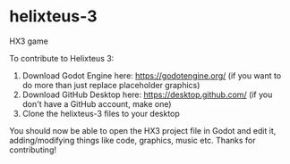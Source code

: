 # helixteus-3
HX3 game

To contribute to Helixteus 3:
1. Download Godot Engine here: https://godotengine.org/ (if you want to do more than just replace placeholder graphics)
2. Download GitHub Desktop here: https://desktop.github.com/ (if you don't have a GitHub account, make one)
3. Clone the helixteus-3 files to your desktop

You should now be able to open the HX3 project file in Godot and edit it, adding/modifying things like code, graphics, music etc. Thanks for contributing!
